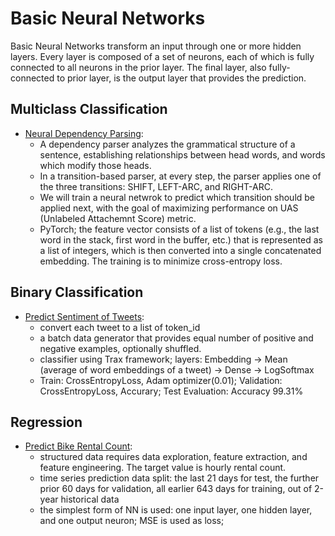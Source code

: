 # Basic Neural Networks

Basic Neural Networks transform an input through one or more hidden layers. Every layer is composed of a set of neurons, each of which is fully connected to all neurons in the prior layer. The final layer, also fully-connected to prior layer, is the output layer that provides the prediction.

## Multiclass Classification

* [Neural Dependency Parsing](https://github.com/msfchen/deep_learning/tree/master/basicnn/dependencyparser):
  - A dependency parser analyzes the grammatical structure of a sentence, establishing relationships between head words, and words which modify those heads.
  - In a transition-based parser, at every step, the parser applies one of the three transitions: SHIFT, LEFT-ARC, and RIGHT-ARC.
  - We will train a neural netwrok to predict which transition should be applied next, with the goal of maximizing performance on UAS (Unlabeled Attachemnt Score) metric.
  - PyTorch; the feature vector consists of a list of tokens (e.g., the last word in the stack, first word in the buffer, etc.) that is represented as a list of integers, which is then converted into a single concatenated embedding. The training is to minimize cross-entropy loss. 

## Binary Classification

* [Predict Sentiment of Tweets](https://github.com/msfchen/deep_learning/tree/master/basicnn/tweetsentiment_dnn):
  - convert each tweet to a list of token_id
  - a batch data generator that provides equal number of positive and negative examples, optionally shuffled.
  - classifier using Trax framework; layers: Embedding -> Mean (average of word embeddings of a tweet) -> Dense -> LogSoftmax
  - Train: CrossEntropyLoss, Adam optimizer(0.01); Validation: CrossEntropyLoss, Accurary; Test Evaluation: Accuracy 99.31%
  
## Regression

* [Predict Bike Rental Count](https://github.com/msfchen/deep_learning/tree/master/basicnn/bikerental):
  - structured data requires data exploration, feature extraction, and feature engineering. The target value is hourly rental count. 
  - time series prediction data split: the last 21 days for test, the further prior 60 days for validation, all earlier 643 days for training, out of 2-year historical data
  - the simplest form of NN is used: one input layer, one hidden layer, and one output neuron; MSE is used as loss;